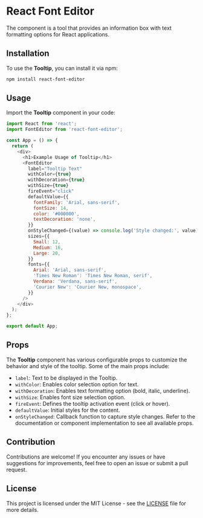 # React Font Editor

The component is a tool that provides an information box with text formatting options for React applications.

## Installation

To use the **Tooltip**, you can install it via npm:

```bash
npm install react-font-editor
```

## Usage

Import the **Tooltip** component in your code:

````javascript
import React from 'react';
import FontEditor from 'react-font-editor';

const App = () => {
  return (
    <div>
      <h1>Example Usage of Tooltip</h1>
      <FontEditor
        label="Tooltip Text"
        withColor={true}
        withDecoration={true}
        withSize={true}
        fireEvent="click"
        defaultValue={{
          fontFamily: 'Arial, sans-serif',
          fontSize: 14,
          color: '#000000',
          textDecoration: 'none',
        }}
        onStyleChanged={(value) => console.log('Style changed:', value)}
        sizes={{
          Small: 12,
          Medium: 16,
          Large: 20,
        }}
        fonts={{
          Arial: 'Arial, sans-serif',
          'Times New Roman': 'Times New Roman, serif',
          Verdana: 'Verdana, sans-serif',
          'Courier New': 'Courier New, monospace',
        }}
      />
    </div>
  );
};

export default App;

````

## Props

The **Tooltip** component has various configurable props to customize the behavior and style of the tooltip. Some of the main props include:

- ``label``: Text to be displayed in the Tooltip.
- ``withColor``: Enables color selection option for text.
- ``withDecoration``: Enables text formatting option (bold, italic, underline).
- ``withSize``: Enables font size selection option.
- ``fireEvent``: Defines the tooltip activation event (click or hover).
- ``defaultValue``: Initial styles for the content.
- ``onStyleChanged``: Callback function to capture style changes.
Refer to the documentation or component implementation to see all available props.

## Contribution

Contributions are welcome! If you encounter any issues or have suggestions for improvements, feel free to open an issue or submit a pull request.

## License

This project is licensed under the MIT License - see the [LICENSE](https://opensource.org/license/mit/)
 file for more details.
